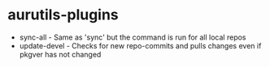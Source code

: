# aurutils-plugins

* sync-all - Same as 'sync' but the command is run for all local repos
* update-devel - Checks for new repo-commits and pulls changes even if pkgver has not changed
